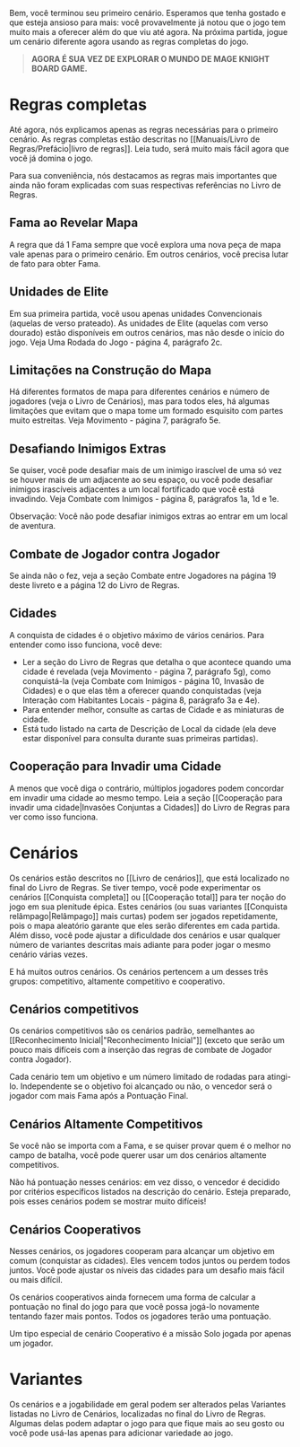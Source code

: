 Bem, você terminou seu primeiro cenário. Esperamos que tenha gostado e que esteja ansioso para mais: você provavelmente já notou que o jogo tem muito mais a oferecer além do que viu até agora. Na próxima partida, jogue um cenário diferente agora usando as regras completas do jogo.

> **AGORA É SUA VEZ DE EXPLORAR O MUNDO DE MAGE KNIGHT BOARD GAME.**

# Regras completas
Até agora, nós explicamos apenas as regras necessárias para o primeiro cenário. As regras completas estão descritas no [[Manuais/Livro de Regras/Prefácio|livro de regras]]. Leia tudo, será muito mais fácil agora que você já domina o jogo.

Para sua conveniência, nós destacamos as regras mais importantes que ainda não foram explicadas com suas respectivas referências no Livro de Regras.

## Fama ao Revelar Mapa
A regra que dá 1 Fama sempre que você explora uma nova peça de mapa vale apenas para o primeiro cenário. Em outros cenários, você precisa lutar de fato para obter Fama.

## Unidades de Elite
Em sua primeira partida, você usou apenas unidades Convencionais (aquelas de verso prateado). As unidades de Elite (aquelas com verso dourado) estão disponíveis em outros cenários, mas não desde o início do jogo. Veja Uma Rodada do Jogo - página 4, parágrafo 2c.

## Limitações na Construção do Mapa
Há diferentes formatos de mapa para diferentes cenários e número de jogadores (veja o Livro de Cenários), mas para todos eles, há algumas limitações que evitam que o mapa tome um formado esquisito com partes muito estreitas. Veja Movimento - página 7, parágrafo 5e.

## Desafiando Inimigos Extras
Se quiser, você pode desafiar mais de um inimigo irascível de uma só vez se houver mais de um adjacente ao seu espaço, ou você pode desafiar inimigos irascíveis adjacentes a um local fortificado que você está invadindo. Veja Combate com Inimigos - página 8, parágrafos 1a, 1d e 1e.

Observação: Você não pode desafiar inimigos extras ao entrar em um local de aventura.

## Combate de Jogador contra Jogador
Se ainda não o fez, veja a seção Combate entre Jogadores na página 19 deste livreto e a página 12 do Livro de Regras.

## Cidades
A conquista de cidades é o objetivo máximo de vários cenários. Para entender como isso funciona, você deve:
- Ler a seção do Livro de Regras que detalha o que acontece quando uma cidade é revelada (veja Movimento - página 7, parágrafo 5g), como conquistá-la (veja Combate com Inimigos - página 10, Invasão de Cidades) e o que elas têm a oferecer quando conquistadas (veja Interação com Habitantes Locais - página 8, parágrafo 3a e 4e).
- Para entender melhor, consulte as cartas de Cidade e as miniaturas de cidade.
- Está tudo listado na carta de Descrição de Local da cidade (ela deve estar disponível para consulta durante suas primeiras partidas).

## Cooperação para Invadir uma Cidade
A menos que você diga o contrário, múltiplos jogadores podem concordar em invadir uma cidade ao mesmo tempo. Leia a seção [[Cooperação para invadir uma cidade|Invasões Conjuntas a Cidades]] do Livro de Regras para ver como isso funciona.

# Cenários
Os cenários estão descritos no [[Livro de cenários]], que está localizado no final do Livro de Regras. Se tiver tempo, você pode experimentar os cenários [[Conquista completa]] ou [[Cooperação total]] para ter noção do jogo em sua plenitude épica. Estes cenários (ou suas variantes [[Conquista relâmpago|Relâmpago]] mais curtas) podem ser jogados repetidamente, pois o mapa aleatório garante que eles serão diferentes em cada partida. Além disso, você pode ajustar a dificuldade dos cenários e usar qualquer número de variantes descritas mais adiante para poder jogar o mesmo cenário várias vezes.

E há muitos outros cenários. Os cenários pertencem a um desses três grupos: competitivo, altamente competitivo e cooperativo.

## Cenários competitivos
Os cenários competitivos são os cenários padrão, semelhantes ao [[Reconhecimento Inicial|"Reconhecimento Inicial"]] (exceto que serão um pouco mais difíceis com a inserção das regras de combate de Jogador contra Jogador).

Cada cenário tem um objetivo e um número limitado de rodadas para atingi-lo. Independente se o objetivo foi alcançado ou não, o vencedor será o jogador com mais Fama após a Pontuação Final.

## Cenários Altamente Competitivos
Se você não se importa com a Fama, e se quiser provar quem é o melhor no campo de batalha, você pode querer usar um dos cenários altamente competitivos.

Não há pontuação nesses cenários: em vez disso, o vencedor é decidido por critérios específicos listados na descrição do cenário. Esteja preparado, pois esses cenários podem se mostrar muito difíceis!

## Cenários Cooperativos
Nesses cenários, os jogadores cooperam para alcançar um objetivo em comum (conquistar as cidades). Eles vencem todos juntos ou perdem todos juntos. Você pode ajustar os níveis das cidades para um desafio mais fácil ou mais difícil.

Os cenários cooperativos ainda fornecem uma forma de calcular a pontuação no final do jogo para que você possa jogá-lo novamente tentando fazer mais pontos. Todos os jogadores terão uma pontuação.

Um tipo especial de cenário Cooperativo é a missão Solo jogada por apenas um jogador.

# Variantes
Os cenários e a jogabilidade em geral podem ser alterados pelas Variantes listadas no Livro de Cenários, localizadas no final do Livro de Regras. Algumas delas podem adaptar o jogo para que fique mais ao seu gosto ou você pode usá-las apenas para adicionar variedade ao jogo.